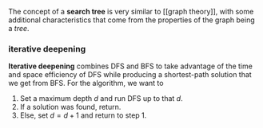 The concept of a **search tree** is very similar to [[graph theory]], with some additional characteristics that come from the properties of the graph being a *tree*. 
### iterative deepening
**Iterative deepening** combines DFS and BFS to take advantage of the time and space efficiency of DFS while producing a shortest-path solution that we get from BFS. For the algorithm, we want to
1. Set a maximum depth $d$ and run DFS up to that $d$. 
2. If a solution was found, return.
3. Else, set $d = d+1$ and return to step 1.